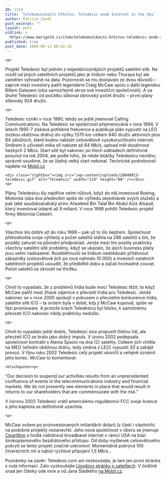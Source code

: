 ```yaml
---
ID: 1314
title: 'Telekomunikační hřbitov: Teledesic aneb Internet in the Sky'
author: Patrick Zandl
post_excerpt: ""
layout: post
oldlink: >
  https://www.marigold.cz/item/telekomunikacni-hrbitov-teledesic-aneb-internet-in-the-sky
published: true
post_date: 2004-09-13 08:42:34
---
```

	<p>
Projekt Teledesic byl jedním z nejambicioznějších projektů satelitní sítě. Na rozdíl od jiných satelitních projektů jako je Iridium nebo Thuraya byl ale zaměřen výhradně na data. Pozornosti se mu dostávalo ze dvou důvodů – zaprvé mezi investory patřil legendární Craig McCaw spolu s další legendou Billem Gatesem (oba samozřejmě skrze své investiční společnosti). A za druhé Teledesic od počátku sliboval obrovský počet družic – první plány slibovaly 924 družic. </p>

	<p>
Teledesic vznikl v roce 1990, tehdy se ještě jmenoval Calling Communications. Na Teledesic se společnost přejmenovává v roce 1994. V letech 1995-7 získává potřebné frekvence a publikuje plán vypustit na LEO (nízkou oběžnou dráhu) do výšky 1370 km celkem 840 družic aktivních plus 84 záložních, které budou nabízet celosvětově vysokorychlostní internet. Směrem k uživateli měla síť nabízet až 64 Mb/s, upload měl dosáhnout hezkých 2 Mb/s. Start sítě byl nakonec po třech odkladech definitivně posunut na rok 2004, ale podle toho, že nikde letáčky Teledesicu nevidno, správně soudíme, že se žádný velký start nekonal. Technické podrobnosti najdete na <a href="http://mobil.idnes.cz/satelitni_site/teledesic.html">Mobil.cz</a></p>

	<div class="rightbox"><img src="/wp-content/uploads/20040913-teledesic.gif" alt="Teledesic" width="119" height="88" /></div>
	<p>
Plány Teledesicu šly nejdříve velmi růžově, když do něj investoval Boeing, Motorola (oba dva především spíše do výhledu objednávek svých služeb) a pak také saudskoarabský princ Alwaleed Bin Talal Bin Abdul Aziz Alsaud, který investoval údajně až 9 miliard. V roce 1998 pohltil Teledesic projekt firmy Motorola Celestri. </p>

	<p>
Všechno šlo dobře až do roku 1999 – pak už to šlo šejdrem. Společnost přehodnotila svoje výhledy a počet satelitů stáhla na 288 satelitů s tím, že později zahustí na původní předpoklad. Jenže mezi tím postily prakticky všechny satelitní sítě problémy, když se ukázalo, že jejich business plány jsou velmi nadsazené. Rozeběhnuvší se Iridium nedokázalo přitáhnout zákazníky (celosvětově jich po roce nahnalo 10 000) a investoři ostatních satelitních projektů usoudili, že předběhli dobu a začali hromadně couvat.  Počet satelitů se zkrouhl na třicítku. </p>

	<p>
Chvíli to vypadalo, že z problémů Iridia bude moci Teledesic těžit, to když McCaw patřil mezi žhavé zájemce o převzetí Iridia pro Teledesic. Jenže nakonec se v roce 2000 spokojil s pokusem o převzetím konkurence Iridia, satelitní sítě ICO – ta ovšem byla v době, kdy ji McCaw kupoval, spíše ve fázi promisware. A protože krach Teledesicu byl blízko, k samotnému převzetí ICO nakonec nikdy prakticky nedošlo. </p>

	<p>
Chvíli to vypadalo ještě dobře, Teledesic sice propustil třetinu lidí, ale převzetí ICO se bralo jako dobrý impuls. V únoru 2002 podepsala společnost kontrakt s Alenia Spazio na dva (2) satelity. Celkem jich chtěla na MEO (střední oběžnou dráhu, tedy změna z LEO) vypustit 30 a zahájit provoz. V říjnu roku 2002 Teledesic celý projekt ukončil a veřejně oznámil jeho konec. McCaw to komentoval: </p>

	<blockquote><p>
&#8220;Our decision to suspend our activities results from an unprecedented confluence of events in the telecommunications industry and financial markets. We do not presently see elements in place that would result in returns to our shareholders that are commensurate with the risk.&#8221;</p>
</blockquote>
	<p>
 V červnu 2003 Teledesic vrátil americkému regulátorovi FCC svoje licence a jeho kapitola se definitivně uzavřela. </p>

	<p>
McCaw ovšem po proinvestovaných miliardách dolarů (z části i vlastních) na podobné projekty nezanevřel. Jeho nová společnost v oboru se jmenuje <a href="http://www.clearwire/">ClearWire</a> a hodlá nabídnout broadband internet v rámci USA na bázi širokopásmového bezdrátového přístupu. Od doby myšlenek celosvětového pokrytí se tento projekt značně uskromnil. Momentálně pokrývá 100 čtverečních mil a nabízí rychlost připojení 1,5 Mb/s…
</p>

<p>

Poznámky na závěr: Teledesic.com ani nezkoušejte, je tam jen první stránka s nula informací. Zato vyzkoušejte <a href="http://www.ee.surrey.ac.uk/Personal/L.Wood/constellations/teledesic.html">Lloydovy stránky o satelitech</a>. V češtině snad jen články ode mne a od Jana Sladkého <a href="http://mobil.idnes.cz/search.html?dotaz=Teledesic&amp;x=0&amp;y=0">na Mobil.cz</a>.
</p>

